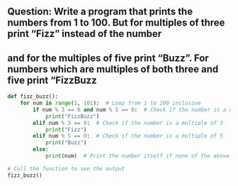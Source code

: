 ##  Question: Write a program that prints the numbers from 1 to 100. But for multiples of three print “Fizz” instead of the number
##  and for the multiples of five print “Buzz”. For numbers which are multiples of both three and five print “FizzBuzz

```py
def fizz_buzz():
    for num in range(1, 101):  # Loop from 1 to 100 inclusive
        if num % 3 == 0 and num % 5 == 0:  # Check if the number is a multiple of both 3 and 5
            print("FizzBuzz")
        elif num % 3 == 0:  # Check if the number is a multiple of 3
            print("Fizz")
        elif num % 5 == 0:  # Check if the number is a multiple of 5
            print("Buzz")
        else:
            print(num)  # Print the number itself if none of the above conditions are met

# Call the function to see the output
fizz_buzz()

```
